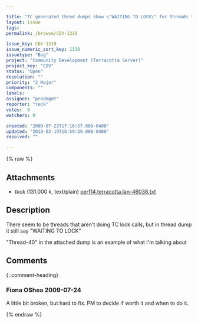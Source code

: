 ```yaml
---

title: "TC generated thred dumps show \"WAITING TO LOCK\" for threads that are not acquiring locks"
layout: issue
tags: 
permalink: /browse/CDV-1319

issue_key: CDV-1319
issue_numeric_sort_key: 1319
issuetype: "Bug"
project: "Community Development (Terracotta Server)"
project_key: "CDV"
status: "Open"
resolution: ""
priority: "2 Major"
components: ""
labels: 
assignee: "prodmgmt"
reporter: "teck"
votes:  0
watchers: 0

created: "2009-07-23T17:16:57.000-0400"
updated: "2010-03-19T18:59:39.000-0400"
resolved: ""

---
```




{% raw %}


## Attachments
  
* <em>teck</em> (131.000 k, text/plain) [perf14.terracotta.lan-46038.txt](/attachments/CDV/CDV-1319/perf14.terracotta.lan-46038.txt)
  



## Description

<div markdown="1" class="description">

There seem to be threads that aren't doing TC lock calls, but in thread dump it still say "WAITING TO LOCK" 

"Thread-40" in the attached dump is an example of what I'm talking about


</div>

## Comments


{:.comment-heading}
### **Fiona OShea** <span class="date">2009-07-24</span>

<div markdown="1" class="comment">

A little bit broken, but hard to fix. PM to decide if worth it and when to do it.

</div>



{% endraw %}
